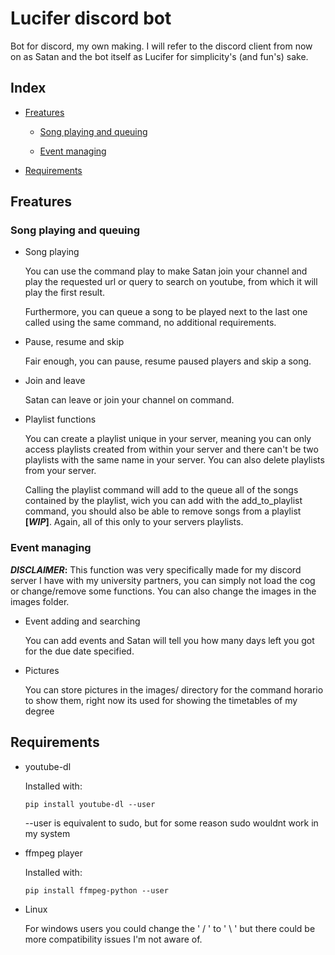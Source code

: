# Lucifer discord bot
Bot for discord, my own making. I will refer to the discord client from now on as Satan and the bot itself as Lucifer for simplicity's (and fun's) sake.

## Index

+ [Freatures](#Freatures)
   
   + [Song playing and queuing](#Song-playing-and-queuing)

   + [Event managing](#Event-managing)

+ [Requirements](#Requirements)

## Freatures

### Song playing and queuing

+ Song playing

   You can use the command play to make Satan join your channel and play the requested url or query to search on youtube, from which it will play the first result.
   
   Furthermore, you can queue a song to be played next to the last one called using the same command, no additional requirements.
   
+ Pause, resume and skip

   Fair enough, you can pause, resume paused players and skip a song.
   
+ Join and leave

   Satan can leave or join your channel on command.

+ Playlist functions

   You can create a playlist unique in your server, meaning you can only access playlists created from within your server and there can't be two playlists with the same name in your server. You can also delete playlists from your server.
   
   Calling the playlist command will add to the queue all of the songs contained by the playlist, wich you can add with the add_to_playlist command, you should also be able to remove songs from a playlist **[_WIP_]**. Again, all of this only to your servers playlists.
   
### Event managing
**_DISCLAIMER_:** This function was very specifically made for my discord server I have with my university partners, you can simply not load the cog or change/remove some functions. You can also change the images in the images folder.

+ Event adding and searching
   
   You can add events and Satan will tell you how many days left you got for the due date specified.

+ Pictures

   You can store pictures in the images/ directory for the command horario to show them, right now its used for showing the timetables of my degree

## Requirements

+ youtube-dl

   Installed with:
   
   ``` pip install youtube-dl --user ``` 

   --user is equivalent to sudo, but for some reason sudo wouldnt work in my system

+ ffmpeg player

   Installed with:

   ``` pip install ffmpeg-python --user ```

+ Linux

   For windows users you could change the ' / ' to ' \\ ' but there could be more compatibility issues I'm not aware of.
